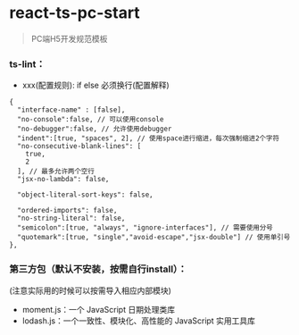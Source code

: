 # react-ts-pc-start
> PC端H5开发规范模板

### ts-lint：
+ xxx(配置规则): if else 必须换行(配置解释)


```
{
  "interface-name" : [false],
  "no-console":false, // 可以使用console
  "no-debugger":false, // 允许使用debugger
  "indent":[true, "spaces", 2], // 使用space进行缩进，每次强制缩进2个字符
  "no-consecutive-blank-lines": [
    true,
    2
  ], // 最多允许两个空行
  "jsx-no-lambda": false,

  "object-literal-sort-keys": false,

  "ordered-imports": false,
  "no-string-literal": false,
  "semicolon":[true, "always", "ignore-interfaces"], // 需要使用分号
  "quotemark":[true, "single","avoid-escape","jsx-double"] // 使用单引号
},
```

### 第三方包（默认不安装，按需自行install）：
(注意实际用的时候可以按需导入相应内部模块)
+ moment.js：一个 JavaScript 日期处理类库
+ lodash.js：一个一致性、模块化、高性能的 JavaScript 实用工具库
